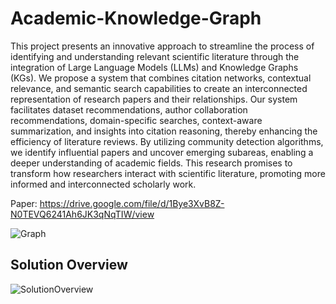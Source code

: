 # Academic-Knowledge-Graph
This project presents an innovative approach to streamline the process of identifying and understanding relevant scientific literature through the integration of Large Language Models (LLMs) and Knowledge Graphs (KGs). We propose a system that combines citation networks, contextual relevance, and semantic search capabilities to create an interconnected representation of research papers and their relationships. Our system facilitates dataset recommendations, author collaboration recommendations, domain-specific searches, context-aware summarization, and insights into citation reasoning, thereby enhancing the efficiency of literature reviews. By utilizing community detection algorithms, we identify influential papers and uncover emerging subareas, enabling a deeper understanding of academic fields. This research promises to transform how researchers interact with scientific literature, promoting more informed and interconnected scholarly work.

Paper: https://drive.google.com/file/d/1Bye3XvB8Z-N0TEVQ6241Ah6JK3qNqTIW/view

![Graph](https://github.com/user-attachments/assets/cb887584-91b5-4ecd-ab90-a63ebfb09ad0)


## Solution Overview
![SolutionOverview](https://github.com/user-attachments/assets/671e2a04-8838-4805-bf6b-900f84351655)


